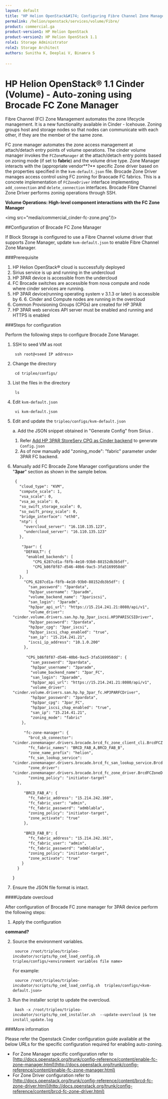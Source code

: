 ```yaml
---
layout: default
title: "HP Helion OpenStack&#174; Configuring Fibre Channel Zone Manager"
permalink: /helion/openstack/services/volume/Fibre/
product: commercial.ga
product-version1: HP Helion OpenStack
product-version2: HP Helion OpenStack 1.1
role1: Storage Administrator
role2: Storage Architect
authors: Sunitha K, Deeplai V, Binamra S

---
```

<!--UNDER REVISION-->


<script>

function PageRefresh {
onLoad="window.refresh"
}

PageRefresh();

</script>
<!--
<p style="font-size: small;"> <a href="/helion/openstack/">&#9664; PREV | <a href="/helion/openstack/">&#9650; UP</a> | <a href="/helion/openstack/faq/">NEXT &#9654; </a></p>
-->
# HP Helion OpenStack&reg; 1.1 Cinder (Volume) - Auto-zoning using Brocade FC Zone Manager 

Fibre Channel (FC) Zone Management automates the zone lifecycle management. It is a new functionality available in Cinder - Icehouse. <!--Zoning groups host and storage nodes that need to communicate. Zoning allows nodes to communicates with each other if they are member of a same zone.--->Zoning groups host and storage nodes so that nodes can communicate with each other, if they are the member of the same zone. 

FC zone manager automates the zone access management at attach/detach entry points of volume operations. The cinder volume manager invokes the `FCZoneManager` at the attach/detach entry points based on zoning mode (if set to **fabric**) and the volume drive type. Zone Manager interacts with the (appropriate vendor**?** specific Zone driver based on the properties specified in the `kvm-default.json` file. Brocade Zone Driver manages access control using FC zoning for Braocade FC fabrics. This is a concrete implementation of `FCZoneDriver` interface implementing `add_connection` and `delete_connection` interfaces. Brocade Fibre Channel Zone Driver performs zoning operations through SSH.

**Volume Operations: High-level component interactions with the FC Zone Manager**

<img src="media/commercial_cinder-fc-zone.png"/)>


##Configuration of Brocade FC Zone Manager

If Block Storage is configured to use a Fibre Channel volume driver that supports Zone Manager, update `kvm-default.json` to enable Fibre Channel Zone Manager.

###Prerequisite

1. HP Helion OpenStack&#174; cloud is successfully deployed
2. Sirius service is up and running in the undercloud
3. HP 3PAR device is accessible from the undercloud
4. FC Brocade switches are accessible from nova compute and node where cinder services are running. 
5. HP 3PAR device(running operating system v 3.1.3 or later) is accessible by 6. 6. Cinder and Compute nodes are running in the overcloud
7. Common Provisioning Groups (CPGs) are created for HP 3PAR
8. HP 3PAR web services API server must be enabled and running and HTTPS is enabled


###Steps for configuration

Perform the following steps to configure Brocade Zone Manager.

1. SSH to seed VM as root

		ssh root@<seed IP address>

2. Change the directory

		cd tripleo/configs/

3. List the files in the directory

		ls

4. Edit `kvm-default.json`

		vi kvm-default.json

5.  Edit and update the `tripleo/configs/kvm-default.json` 

	a.   Add the JSON snippet obtained in "Generate Config" from Sirius .
		
	   1.  Refer [Add HP 3PAR StoreServ CPG as Cinder backend](/helion/openstack/sirius/cli/workflow/) to generate `Config.json`
	   2. As of now manually add "zoning_mode": "fabric" parameter under 3PAR FC backend.

6. Manually add FC Brocade Zone Manager configurations under the "**3par**" section as shown in the sample below.
	
	
		{
          "cloud_type": "KVM",
          "compute_scale": 1,
		  "vsa_scale": 0,
		  "vsa_ao_scale": 0,
	      "so_swift_storage_scale": 0,
          "so_swift_proxy_scale": 0,
          "bridge_interface": "eth0",
	      "ntp": {
	        "overcloud_server": "16.110.135.123",
	        "undercloud_server": "16.110.135.123"
	      },

           "3par": {
            "DEFAULT": {
		     "enabled_backends": [
	            "CPG_6287cd1a-f8fb-4e10-93b0-88152db3b5df",
                "CPG_b86f8f87-d546-40b6-9ac5-3fa5169958dd"
             ]
          },
            "CPG_6287cd1a-f8fb-4e10-93b0-88152db3b5df": {
              "san_password": "3pardata",
              "hp3par_username": "3paradm",
              "volume_backend_name": "3pariscsi",
              "san_login": "3paradm",
              "hp3par_api_url": "https://15.214.241.21:8080/api/v1",
              "volume_driver": "cinder.volume.drivers.san.hp.hp_3par_iscsi.HP3PARISCSIDriver",
              "hp3par_password": "3pardata",
              "hp3par_cpg": "3par_iscsi",
              "hp3par_iscsi_chap_enabled": "true",
              "san_ip": "15.214.241.21",
              "iscsi_ip_address": "10.1.0.200"
            },

	         "CPG_b86f8f87-d546-40b6-9ac5-3fa5169958dd": {
	           "san_password": "3pardata",
               "hp3par_username": "3paradm",
               "volume_backend_name": "3par_FC",
               "san_login": "3paradm",
               "hp3par_api_url": "https://15.214.241.21:8080/api/v1",
               "volume_driver": "cinder.volume.drivers.san.hp.hp_3par_fc.HP3PARFCDriver",
               "hp3par_password": "3pardata",
               "hp3par_cpg": "3par_FC",
               "hp3par_iscsi_chap_enabled": "true",
               "san_ip": "15.214.41.21",
               "zoning_mode": "fabric"
	       },

            "fc-zone-manager": {
              "brcd_sb_connector": "cinder.zonemanager.drivers.brocade.brcd_fc_zone_client_cli.BrcdFCZoneClientCLI",
              "fc_fabric_names": "BRCD_FAB_A,BRCD_FAB_B",
              "zone_name_prefix": "helion",
              "fc_san_lookup_service": "cinder.zonemanager.drivers.brocade.brcd_fc_san_lookup_service.BrcdFCSanLookupService",
              "zone_driver": "cinder.zonemanager.drivers.brocade.brcd_fc_zone_driver.BrcdFCZoneDriver",
              "zoning_policy": "initiator-target"
	     },

            "BRCD_FAB_A": {
		      "fc_fabric_address": "15.214.242.160",
		      "fc_fabric_user": "admin",
		      "fc_fabric_password": "admblabla",
		      "zoning_policy": "initiator-target",
		      "zone_activate": "true"
		    },
	
            "BRCD_FAB_B": {
              "fc_fabric_address": "15.214.242.161",
              "fc_fabric_user": "admin",
              "fc_fabric_password": "admblabla",
              "zoning_policy": "initiator-target",
              "zone_activate": "true"
           }
         }
      }

7. Ensure the JSON file format is intact.


####Update overcloud

After configuration of Brocade FC zone manager for 3PAR device perform the following steps:

1. Apply the configuration
 
**command?**

2. Source the environment variables.

		source /root/tripleo/tripleo-incubator/scripts/hp_ced_load_config.sh  tripleo/configs/<environment variables file name>

	For example:

		source /root/tripleo/tripleo-incubator/scripts/hp_ced_load_config.sh  tripleo/configs/<kvm-default.json>


3. Run the installer script to update the overcloud.

		bash -x /root/tripleo/tripleo-incubator/scripts/hp_ced_installer.sh  --update-overcloud |& tee install_update.log




###More information

Please refer the Openstack Cinder configuration guide available at the below URLs for the specific configuration required for enabling auto-zoning.

* For Zone Manager specific configuration refer to  [http://docs.openstack.org/trunk/config-reference/content/enable-fc-zone-manager.html](http://docs.openstack.org/trunk/config-reference/content/enable-fc-zone-manager.html)
* For Zone Driver configuration refer to [http://docs.openstack.org/trunk/config-reference/content/brcd-fc-zone-driver.html](http://docs.openstack.org/trunk/config-reference/content/brcd-fc-zone-driver.html)
 
 









<!--

If Block Storage is configured to use a Fibre Channel volume driver that supports Zone Manager, update cinder.conf to add the following configuration options to enable Fibre Channel Zone Manager.

Make the following changes in the /etc/cinder/cinder.conf file.

Table 1.39. Description of zoning configuration options Configuration option = Default value 	Description
[DEFAULT]
zoning_mode = none 	(StrOpt) FC Zoning mode configured
[fc-zone-manager]
fc_fabric_names = None 	(StrOpt) Comma separated list of Fibre Channel fabric names. This list of names is used to retrieve other SAN credentials for connecting to each SAN fabric
zoning_policy = initiator-target 	(StrOpt) Zoning policy configured by user

To use different Fibre Channel Zone Drivers, use the parameters described in this section.
Taken from http://docs.openstack.org/juno/config-reference/content/enable-fc-zone-manager.html

Brocade Fibre Channel Zone Driver performs zoning operations via SSH. Configure Brocade Zone Driver and lookup service by specifying the following parameters:

Table 1.35. Description of configuration options for zoning_manager Configuration option = Default value 	Description
[fc-zone-manager]
brcd_sb_connector = cinder.zonemanager.drivers.brocade.brcd_fc_zone_client_cli.BrcdFCZoneClientCLI 	(StrOpt) Southbound connector for zoning operation
fc_san_lookup_service = cinder.zonemanager.drivers.brocade.brcd_fc_san_lookup_service.BrcdFCSanLookupService 	(StrOpt) FC San Lookup Service
zone_driver = cinder.zonemanager.drivers.brocade.brcd_fc_zone_driver.BrcdFCZoneDriver 	(StrOpt) FC Zone Driver responsible for zone management

Configure SAN fabric parameters in the form of fabric groups as described in the example below:

Table 1.36. Description of configuration options for zoning_fabric Configuration option = Default value 	Description
[BRCD_FABRIC_EXAMPLE]
fc_fabric_address = 	(StrOpt) Management IP of fabric
fc_fabric_password = 	(StrOpt) Password for user
fc_fabric_port = 22 	(IntOpt) Connecting port
fc_fabric_user = 	(StrOpt) Fabric user ID
principal_switch_wwn = None 	(StrOpt) Principal switch WWN of the fabric
zone_activate = True 	(BoolOpt) overridden zoning activation state
zone_name_prefix = None 	(StrOpt) overridden zone name prefix
zoning_policy = initiator-target 	(StrOpt) overridden zoning policy

[Note]	Note

Define a fabric group for each fabric using the fabric names used in fc_fabric_names configuration option as group name. 

From http://docs.openstack.org/icehouse/config-reference/content/brcd-fc-zone-driver.html
---->
